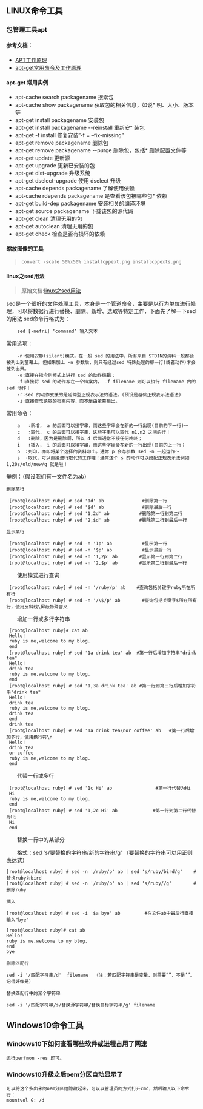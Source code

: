   
## LINUX命令工具

### 包管理工具apt

#### 参考文档： 

* [APT工作原理](https://blog.csdn.net/buguyiqie/article/details/4948661 "APT工作原理")
* [apt-get常用命令及工作原理](https://blog.csdn.net/mosquito_zm/article/details/63684608 "apt-get常用命令及工作原理")

#### apt-get 常用实例

*    apt-cache search packagename 搜索包
*    apt-cache show packagename 获取包的相关信息，如说*    明、大小、版本等
*    apt-get install packagename 安装包
*    apt-get install packagename --reinstall 重新安*    装包
*    apt-get -f install 修复安装”-f = –fix-missing”
*    apt-get remove packagename 删除包
*    apt-get remove packagename --purge 删除包，包括*    删除配置文件等
*    apt-get update 更新源
*    apt-get upgrade 更新已安装的包
*    apt-get dist-upgrade 升级系统
*    apt-get dselect-upgrade 使用 dselect 升级
*    apt-cache depends packagename 了解使用依赖
*    apt-cache rdepends packagename 是查看该包被哪些包*    依赖
*    apt-get build-dep packagename 安装相关的编译环境
*    apt-get source packagename 下载该包的源代码
*    apt-get clean 清理无用的包
*    apt-get autoclean 清理无用的包
*    apt-get check 检查是否有损坏的依赖

#### 缩放图像的工具

> `convert -scale 50%x50% installcppext.png installcppexts.png`

#### linux之sed用法

> 原始文档:[linux之sed用法](http://www.cnblogs.com/dong008259/archive/2011/12/07/2279897.html)

sed是一个很好的文件处理工具，本身是一个管道命令，主要是以行为单位进行处理，可以将数据行进行替换、删除、新增、选取等特定工作，下面先了解一下sed的用法
sed命令行格式为：

        sed [-nefri] ‘command’ 输入文本        

常用选项：

        -n∶使用安静(silent)模式。在一般 sed 的用法中，所有来自 STDIN的资料一般都会被列出到萤幕上。但如果加上 -n 参数后，则只有经过sed 特殊处理的那一行(或者动作)才会被列出来。
        -e∶直接在指令列模式上进行 sed 的动作编辑；
        -f∶直接将 sed 的动作写在一个档案内， -f filename 则可以执行 filename 内的sed 动作；
        -r∶sed 的动作支援的是延伸型正规表示法的语法。(预设是基础正规表示法语法)
        -i∶直接修改读取的档案内容，而不是由萤幕输出。       

常用命令：

        a   ∶新增， a 的后面可以接字串，而这些字串会在新的一行出现(目前的下一行)～
        c   ∶取代， c 的后面可以接字串，这些字串可以取代 n1,n2 之间的行！
        d   ∶删除，因为是删除啊，所以 d 后面通常不接任何咚咚；
        i   ∶插入， i 的后面可以接字串，而这些字串会在新的一行出现(目前的上一行；
        p  ∶列印，亦即将某个选择的资料印出。通常 p 会与参数 sed -n 一起运作～
        s  ∶取代，可以直接进行取代的工作哩！通常这个 s 的动作可以搭配正规表示法例如 1,20s/old/new/g 就是啦！

举例：（假设我们有一文件名为ab）

    删除某行

     [root@localhost ruby] # sed '1d' ab              #删除第一行 
     [root@localhost ruby] # sed '$d' ab              #删除最后一行
     [root@localhost ruby] # sed '1,2d' ab           #删除第一行到第二行
     [root@localhost ruby] # sed '2,$d' ab           #删除第二行到最后一行

    显示某行

     [root@localhost ruby] # sed -n '1p' ab           #显示第一行 
     [root@localhost ruby] # sed -n '$p' ab           #显示最后一行
     [root@localhost ruby] # sed -n '1,2p' ab        #显示第一行到第二行
     [root@localhost ruby] # sed -n '2,$p' ab        #显示第二行到最后一行

　　使用模式进行查询

     [root@localhost ruby] # sed -n '/ruby/p' ab    #查询包括关键字ruby所在所有行
     [root@localhost ruby] # sed -n '/\$/p' ab        #查询包括关键字$所在所有行，使用反斜线\屏蔽特殊含义

　　增加一行或多行字符串

     [root@localhost ruby]# cat ab
     Hello!
     ruby is me,welcome to my blog.
     end
     [root@localhost ruby] # sed '1a drink tea' ab  #第一行后增加字符串"drink tea"
     Hello!
     drink tea
     ruby is me,welcome to my blog. 
     end
     [root@localhost ruby] # sed '1,3a drink tea' ab #第一行到第三行后增加字符串"drink tea"
     Hello!
     drink tea
     ruby is me,welcome to my blog.
     drink tea
     end
     drink tea
     [root@localhost ruby] # sed '1a drink tea\nor coffee' ab   #第一行后增加多行，使用换行符\n
     Hello!
     drink tea
     or coffee
     ruby is me,welcome to my blog.
     end

　　代替一行或多行

     [root@localhost ruby] # sed '1c Hi' ab                #第一行代替为Hi
     Hi
     ruby is me,welcome to my blog.
     end
     [root@localhost ruby] # sed '1,2c Hi' ab             #第一行到第二行代替为Hi
     Hi
     end

　　替换一行中的某部分

　　格式：sed 's/要替换的字符串/新的字符串/g'   （要替换的字符串可以用正则表达式）
     
    [root@localhost ruby] # sed -n '/ruby/p' ab | sed 's/ruby/bird/g'    #替换ruby为bird
    [root@localhost ruby] # sed -n '/ruby/p' ab | sed 's/ruby//g'        #删除ruby

    插入

    [root@localhost ruby] # sed -i '$a bye' ab         #在文件ab中最后行直接输入"bye"

    [root@localhost ruby]# cat ab
    Hello!
    ruby is me,welcome to my blog.
    end
    bye

    删除匹配行

    sed -i '/匹配字符串/d'  filename  （注：若匹配字符串是变量，则需要“”，不是‘’。记得好像是）

    替换匹配行中的某个字符串

    sed -i '/匹配字符串/s/替换源字符串/替换目标字符串/g' filename

## Windows10命令工具

### Windows10下如何查看哪些软件或进程占用了网速
    运行perfmon -res 即可。
 
### Windows10升级之后oem分区自动显示了
    可以将这个多出来的oem分区给隐藏起来，可以以管理员的方式打开cmd，然后输入以下命令行：
    mountvol G: /d

